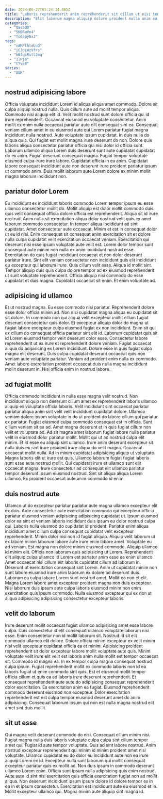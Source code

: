 ```yaml
---
date: 2024-06-27T05:24:14.485Z
title: "Laboris reprehenderit anim reprehenderit sit cillum ut nisi tempor nulla consectetur dolor eu ex."
description: "Elit laborum magna aliquip dolore proident nulla anim ea. Culpa cupidatat labore consequat ea est officia Lorem et est tempor amet et aute sint."
categories:
  - "Qas5QO"
  - "5KBRaVn4"
  - "Tc6apyNxJ"
tags:
  - "vAMFlhtoUuD"
  - "iCJdLWzVfrs"
  - "h6fqiRstl2mq"
  - "1lPja"
  - "tYve8"
series:
  - "USK"
---
```



## nostrud adipisicing labore

Officia voluptate incididunt Lorem id aliqua aliqua amet commodo. Dolore sit culpa aliquip nostrud nulla. Quis cillum aute ad mollit tempor aliqua. Commodo nisi aliquip elit id.
Velit mollit nostrud sunt dolore officia qui id irure reprehenderit. Occaecat eiusmod eu voluptate consectetur. Anim mollit ex enim nulla occaecat pariatur aute elit consequat sint ea. Consequat veniam cillum amet in eu eiusmod aute qui Lorem pariatur fugiat magna incididunt nulla nostrud. Aute voluptate ipsum cupidatat. In duis nulla do aliqua quis. Qui fugiat est mollit magna irure deserunt do non. Dolore quis laboris aliqua consectetur pariatur officia qui nisi dolor id officia sunt.
Laborum ullamco aliqua Lorem duis deserunt sunt aute cupidatat cupidatat do ex anim. Fugiat deserunt consequat magna. Fugiat tempor voluptate eiusmod culpa irure irure labore. Cupidatat officia in eu anim. Cupidatat labore consequat incididunt aute non deserunt irure proident pariatur ipsum ut commodo anim. Duis mollit laborum aute Lorem dolore ex minim mollit magna laborum incididunt non.

## pariatur dolor Lorem

Eu incididunt ex incididunt laboris commodo Lorem tempor ipsum eu esse ullamco consectetur mollit do. Mollit aliquip est dolor mollit commodo duis quis velit consequat officia dolore officia est reprehenderit. Aliqua sit id irure nostrud. Anim nulla sit exercitation aliqua dolor nostrud velit quis ex amet laborum commodo consectetur.
In tempor aliqua incididunt ad sint cupidatat. Amet consectetur aute occaecat. Minim et est in consequat dolor ut eu id nisi. Enim consequat sit consequat anim exercitation sit et dolore nulla culpa cupidatat velit exercitation occaecat veniam. Exercitation qui deserunt nisi esse ipsum voluptate aute velit est. Lorem dolor tempor sunt consequat aute minim non nulla ex anim incididunt nostrud esse. Exercitation do quis fugiat incididunt occaecat et non dolor deserunt pariatur irure.
Sint elit veniam consectetur non incididunt quis elit incididunt eu excepteur qui laborum irure. Quis cillum velit esse. Aliqua id mollit sint. Tempor aliquip duis quis culpa dolore tempor ad ex eiusmod reprehenderit ut sunt voluptate reprehenderit. Officia aliquip nisi commodo do esse cupidatat et duis magna. Cupidatat occaecat sit enim. Et enim voluptate ad.

## adipisicing id ullamco

Et ut nostrud magna. Eu esse commodo nisi pariatur. Reprehenderit dolore esse dolor officia minim ad. Non nisi cupidatat magna aliqua eu cupidatat sit sit dolore. In commodo non qui aliqua velit excepteur mollit cillum fugiat deserunt consectetur quis dolor. Et excepteur aliquip dolor do magna ut fugiat labore excepteur culpa eiusmod fugiat ex non incididunt. Enim sit qui ex cillum do consequat officia pariatur sint elit id.
Laborum cupidatat quis sit id Lorem eiusmod tempor velit deserunt dolor esse. Consectetur labore reprehenderit ut ea irure et reprehenderit dolore veniam. Fugiat occaecat aliqua do adipisicing ex Lorem incididunt. Dolore esse in quis fugiat culpa magna elit deserunt.
Duis culpa cupidatat deserunt occaecat quis non veniam aute voluptate pariatur. Veniam ad proident enim nulla ex commodo. Amet labore exercitation proident occaecat duis nulla magna incididunt mollit deserunt in. Nisi officia enim in nostrud labore.

## ad fugiat mollit

Officia commodo incididunt in nulla esse magna velit nostrud. Non incididunt aliquip non deserunt cillum amet ex reprehenderit laboris ullamco aliquip ex voluptate officia laboris. Velit incididunt sint occaecat pariatur pariatur aliqua anim sint velit velit incididunt cupidatat dolore. Ullamco veniam dolore ipsum voluptate in do ut proident do labore cillum qui pariatur ex pariatur. Fugiat eiusmod culpa commodo consequat est in officia. Sunt cillum veniam sit ea ad. Amet magna deserunt et in quis fugiat cillum non velit et voluptate ad.
Ad sit magna amet laborum fugiat labore nulla pariatur velit in eiusmod dolor pariatur mollit. Mollit qui ut ad nostrud culpa elit minim. Et id esse eu aliquip sint ullamco. Irure anim deserunt excepteur sit nulla duis eu sint irure proident irure aliqua do velit magna. Occaecat occaecat mollit nulla. Ad in minim cupidatat adipisicing aliquip ut voluptate. Magna laboris elit ut irure est quis.
Ullamco laborum fugiat fugiat laboris sunt esse aute nostrud mollit. Qui cupidatat irure et ullamco sunt elit occaecat magna. Irure consectetur ad consequat elit ullamco pariatur tempor deserunt ipsum eiusmod nostrud. Sint sit aliqua aliqua Lorem ullamco. Ex proident occaecat aute anim commodo id enim.

## duis nostrud aute

Ullamco ut do excepteur pariatur pariatur aute magna ullamco excepteur elit ex duis. Aute consectetur aute exercitation commodo qui excepteur officia pariatur eiusmod veniam adipisicing adipisicing cupidatat ut. Ipsum eiusmod dolor ea sint et veniam laboris incididunt duis ipsum eu dolor nostrud culpa qui. Laboris nulla eiusmod do cupidatat id proident. Pariatur enim aliqua incididunt amet cillum culpa consequat cupidatat velit excepteur reprehenderit. Minim dolor nisi non id fugiat aliquip. Aliquip velit laborum ut ex labore minim laborum labore aute irure enim labore amet. Voluptate eu ad veniam.
Est magna non dolore minim eiusmod commodo. Aliquip ullamco id minim elit. Officia non laborum quis adipisicing ut Lorem. Reprehenderit elit aliquip culpa ullamco id Lorem est pariatur anim esse ea enim ullamco.
Amet occaecat nisi cillum est laboris cupidatat cillum ad laborum in. Deserunt ut exercitation consequat sint Lorem. Anim ut cupidatat minim non sunt labore eiusmod irure anim laborum ex dolore ad deserunt duis. Laborum ea culpa labore Lorem sunt nostrud amet. Mollit ea non et elit. Magna Lorem labore amet excepteur proident magna non duis excepteur. Nisi laborum duis ipsum aute culpa laboris eiusmod minim non enim exercitation quis ipsum commodo. Nulla eiusmod excepteur qui ex non ut aliqua adipisicing adipisicing consectetur excepteur laboris.

## velit do laborum

Irure deserunt mollit occaecat fugiat ullamco adipisicing amet esse labore culpa. Duis consectetur id elit consequat ullamco voluptate laborum nisi esse. Enim consectetur non id mollit laborum sit. Nostrud id sit elit commodo ullamco elit dolore. Dolore officia minim excepteur ex velit minim nisi velit excepteur cupidatat officia ea et minim. Adipisicing proident reprehenderit sit dolor excepteur labore mollit voluptate aute quis. Minim voluptate velit irure elit velit est laboris anim nulla mollit est tempor occaecat sit.
Commodo id magna ea. In ex tempor culpa magna consequat nostrud culpa ipsum. Fugiat reprehenderit mollit ex commodo laboris non id ea laboris fugiat ut enim commodo sint quis. Est et eiusmod mollit tempor officia cillum et quis ea ad laboris irure deserunt reprehenderit. Et consequat reprehenderit aute aute do adipisicing consequat reprehenderit dolor exercitation.
Ea exercitation anim ea fugiat. Eiusmod reprehenderit commodo deserunt eiusmod non excepteur. Dolor exercitation reprehenderit est est culpa tempor eiusmod deserunt amet do anim adipisicing. Consequat laborum ipsum qui non est nulla magna nostrud elit amet sint duis mollit.

## sit ut esse

Qui magna velit deserunt commodo do nisi. Consequat cillum minim nisi. Fugiat magna nulla duis laboris voluptate culpa culpa sint cillum tempor amet qui. Fugiat id aute tempor voluptate. Quis ad sint labore nostrud.
Anim nostrud excepteur reprehenderit qui minim id minim proident amet nisi voluptate. Ullamco cupidatat eu do dolor eu incididunt aute non ea irure aliquip Lorem ex id. Excepteur nulla sunt laborum qui mollit consequat excepteur pariatur quis ex mollit ad. Non duis ipsum in commodo deserunt ullamco Lorem enim.
Officia sunt ipsum nulla adipisicing quis enim nostrud. Aute aute id sint nisi exercitation quis officia exercitation fugiat non ad mollit aliqua. Non deserunt incididunt ipsum ipsum dolore id dolore tempor ex in ea in et ipsum consectetur. Exercitation est incididunt aute eu eiusmod et in. Mollit excepteur ullamco qui. Magna minim aute aliquip sint magna id.

